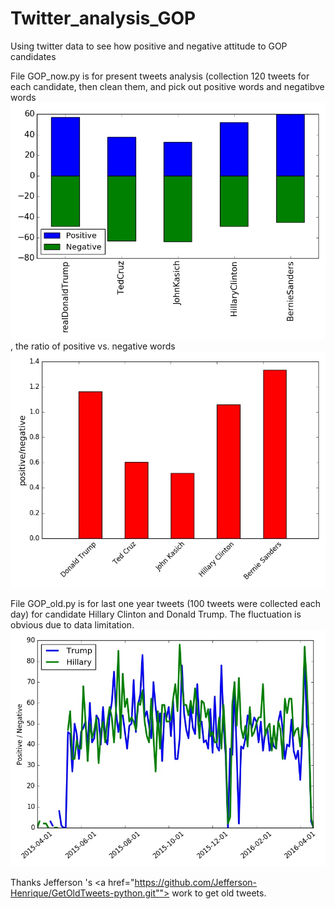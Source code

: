 # Twitter_analysis_GOP
Using twitter data to see how positive and negative attitude to GOP candidates

File GOP_now.py is for present tweets analysis (collection 120 tweets for each candidate, then clean them, and pick out positive words and negatibve words <IMG SRC="emotional_120.jpg" ALT="Positive words and negative words">, the ratio of positive vs. negative words <IMG SRC="opinion_120.jpg" ALT="positive words vs negatives">

File GOP_old.py is for last one year tweets (100 tweets were collected each day) for candidate Hillary Clinton and Donald Trump. The fluctuation is obvious due to data limitation. <IMG SRC="one_year_tweets.jpg"> 

Thanks Jefferson 's <a href="https://github.com/Jefferson-Henrique/GetOldTweets-python.git""> work</a> to get old tweets.
